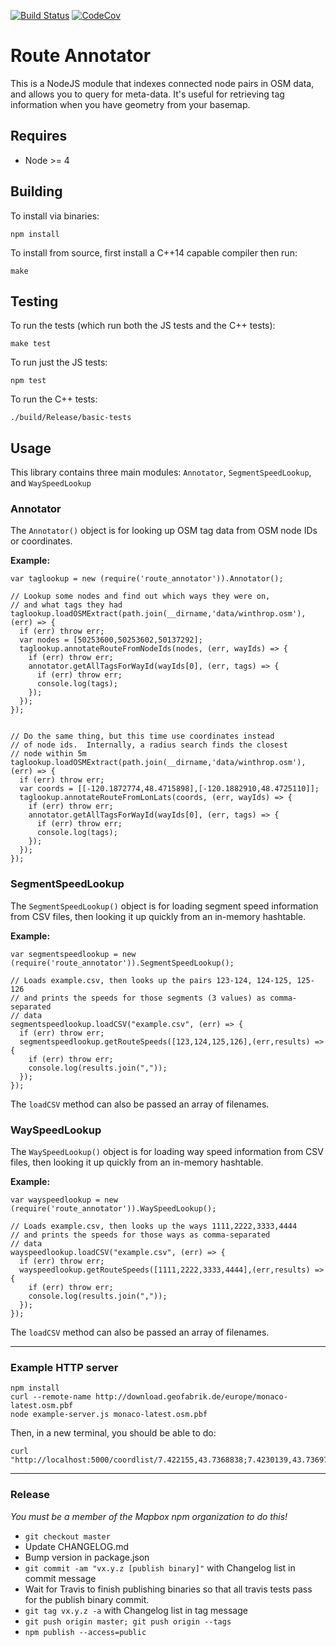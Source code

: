 [![Build Status](https://travis-ci.org/mapbox/route-annotator.svg?branch=master)](https://travis-ci.org/mapbox/route-annotator) [![CodeCov](https://codecov.io/gh/mapbox/route-annotator/branch/master/graph/badge.svg)](https://codecov.io/gh/mapbox/route-annotator/branch/master)

# Route Annotator

This is a NodeJS module that indexes connected node pairs in OSM data, and allows you to query for
meta-data.  It's useful for retrieving tag information when you have geometry from your basemap.

## Requires

- Node >= 4

## Building

To install via binaries:

```
npm install
```

To install from source, first install a C++14 capable compiler then run:


```
make
```

## Testing

To run the tests (which run both the JS tests and the C++ tests):

```
make test
```

To run just the JS tests:

```
npm test
```

To run the C++ tests:

```
./build/Release/basic-tests
```

## Usage

This library contains three main modules: `Annotator`, `SegmentSpeedLookup`, and `WaySpeedLookup`

### Annotator

The `Annotator()` object is for looking up OSM tag data from OSM node IDs or coordinates.

**Example:**
```
var taglookup = new (require('route_annotator')).Annotator();

// Lookup some nodes and find out which ways they were on,
// and what tags they had
taglookup.loadOSMExtract(path.join(__dirname,'data/winthrop.osm'), (err) => {
  if (err) throw err;
  var nodes = [50253600,50253602,50137292];
  taglookup.annotateRouteFromNodeIds(nodes, (err, wayIds) => {
    if (err) throw err;
    annotator.getAllTagsForWayId(wayIds[0], (err, tags) => {
      if (err) throw err;
      console.log(tags);
    });
  });
});


// Do the same thing, but this time use coordinates instead
// of node ids.  Internally, a radius search finds the closest
// node within 5m
taglookup.loadOSMExtract(path.join(__dirname,'data/winthrop.osm'), (err) => {
  if (err) throw err;
  var coords = [[-120.1872774,48.4715898],[-120.1882910,48.4725110]];
  taglookup.annotateRouteFromLonLats(coords, (err, wayIds) => {
    if (err) throw err;
    annotator.getAllTagsForWayId(wayIds[0], (err, tags) => {
      if (err) throw err;
      console.log(tags);
    });
  });
});

```

### SegmentSpeedLookup

The `SegmentSpeedLookup()` object is for loading segment speed information from CSV files, then looking it up quickly from an in-memory hashtable.

**Example:**
```
var segmentspeedlookup = new (require('route_annotator')).SegmentSpeedLookup();

// Loads example.csv, then looks up the pairs 123-124, 124-125, 125-126
// and prints the speeds for those segments (3 values) as comma-separated
// data
segmentspeedlookup.loadCSV("example.csv", (err) => {
  if (err) throw err;
  segmentspeedlookup.getRouteSpeeds([123,124,125,126],(err,results) => {
    if (err) throw err;
    console.log(results.join(","));
  });
});
```

The `loadCSV` method can also be passed an array of filenames.

### WaySpeedLookup

The `WaySpeedLookup()` object is for loading way speed information from CSV files, then looking it up quickly from an in-memory hashtable.

**Example:**
```
var wayspeedlookup = new (require('route_annotator')).WaySpeedLookup();

// Loads example.csv, then looks up the ways 1111,2222,3333,4444
// and prints the speeds for those ways as comma-separated
// data
wayspeedlookup.loadCSV("example.csv", (err) => {
  if (err) throw err;
  wayspeedlookup.getRouteSpeeds([1111,2222,3333,4444],(err,results) => {
    if (err) throw err;
    console.log(results.join(","));
  });
});
```

The `loadCSV` method can also be passed an array of filenames.

---

### Example HTTP server

```
npm install
curl --remote-name http://download.geofabrik.de/europe/monaco-latest.osm.pbf
node example-server.js monaco-latest.osm.pbf
```

Then, in a new terminal, you should be able to do:

```
curl "http://localhost:5000/coordlist/7.422155,43.7368838;7.4230139,43.7369751"
```
---

### Release

_You must be a member of the Mapbox npm organization to do this!_

- `git checkout master`
- Update CHANGELOG.md
- Bump version in package.json
- `git commit -am "vx.y.z [publish binary]"` with Changelog list in commit message
- Wait for Travis to finish publishing binaries so that all travis tests pass for the publish binary commit.
- `git tag vx.y.z -a` with Changelog list in tag message
- `git push origin master; git push origin --tags`
- `npm publish --access=public`
